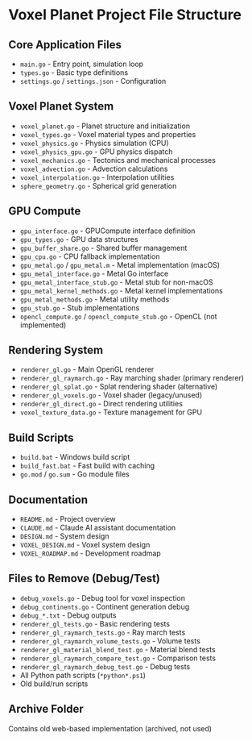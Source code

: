 # Voxel Planet Project File Structure

## Core Application Files
- `main.go` - Entry point, simulation loop
- `types.go` - Basic type definitions
- `settings.go` / `settings.json` - Configuration

## Voxel Planet System
- `voxel_planet.go` - Planet structure and initialization
- `voxel_types.go` - Voxel material types and properties
- `voxel_physics.go` - Physics simulation (CPU)
- `voxel_physics_gpu.go` - GPU physics dispatch
- `voxel_mechanics.go` - Tectonics and mechanical processes
- `voxel_advection.go` - Advection calculations
- `voxel_interpolation.go` - Interpolation utilities
- `sphere_geometry.go` - Spherical grid generation

## GPU Compute
- `gpu_interface.go` - GPUCompute interface definition
- `gpu_types.go` - GPU data structures
- `gpu_buffer_share.go` - Shared buffer management
- `gpu_cpu.go` - CPU fallback implementation
- `gpu_metal.go` / `gpu_metal.m` - Metal implementation (macOS)
- `gpu_metal_interface.go` - Metal Go interface
- `gpu_metal_interface_stub.go` - Metal stub for non-macOS
- `gpu_metal_kernel_methods.go` - Metal kernel implementations
- `gpu_metal_methods.go` - Metal utility methods
- `gpu_stub.go` - Stub implementations
- `opencl_compute.go` / `opencl_compute_stub.go` - OpenCL (not implemented)

## Rendering System
- `renderer_gl.go` - Main OpenGL renderer
- `renderer_gl_raymarch.go` - Ray marching shader (primary renderer)
- `renderer_gl_splat.go` - Splat rendering shader (alternative)
- `renderer_gl_voxels.go` - Voxel shader (legacy/unused)
- `renderer_gl_direct.go` - Direct rendering utilities
- `voxel_texture_data.go` - Texture management for GPU

## Build Scripts
- `build.bat` - Windows build script
- `build_fast.bat` - Fast build with caching
- `go.mod` / `go.sum` - Go module files

## Documentation
- `README.md` - Project overview
- `CLAUDE.md` - Claude AI assistant documentation
- `DESIGN.md` - System design
- `VOXEL_DESIGN.md` - Voxel system design
- `VOXEL_ROADMAP.md` - Development roadmap

## Files to Remove (Debug/Test)
- `debug_voxels.go` - Debug tool for voxel inspection
- `debug_continents.go` - Continent generation debug
- `debug_*.txt` - Debug outputs
- `renderer_gl_tests.go` - Basic rendering tests
- `renderer_gl_raymarch_tests.go` - Ray march tests  
- `renderer_gl_raymarch_volume_tests.go` - Volume tests
- `renderer_gl_material_blend_test.go` - Material blend tests
- `renderer_gl_raymarch_compare_test.go` - Comparison tests
- `renderer_gl_raymarch_debug_test.go` - Debug tests
- All Python path scripts (`*python*.ps1`)
- Old build/run scripts

## Archive Folder
Contains old web-based implementation (archived, not used)